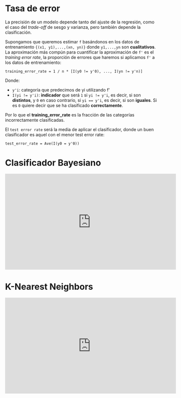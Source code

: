 # Tasa de error

La precisión de un modelo depende tanto del ajuste de la regresión, como el caso del _trade-off_ de sesgo y varianza, pero también depende la clasificación.

Supongamos que queremos estimar `f` basándonos en los datos de entrenamiento `{(x1, y1),...,(xn, yn)}` donde `y1,...,yn` son **cualitativos**. La aproximación más compún para cuantificar la aproximación de `f'` es el _training error rate_, la proporción de errores que haremos si aplicamos `f'` a los datos de entrenamiento:

```
training_error_rate = 1 / n * [I(y0 != y'0), ..., I(yn != y'n)]
```

Donde:
* `y'i`: categoría que predecimos de yi utilizando f'
* `I(yi != y'i)`: **indicador** que será `1` si  `yi != y'i`, es decir, si son **distintos**, y `0` en caso contrario, si `yi == y'i`, es decir, si son **iguales**. Si es `0` quiere decir que se ha clasificado **correctamente**.

Por lo que el **training_error_rate** es la fracción de las categorías incorrectamente clasificadas.

El `test error rate` será la media de aplicar el clasificador, donde un buen clasificador es aquel con el menor test error rate:

```
test_error_rate = Ave(I(y0 = y'0))
```

# Clasificador Bayesiano

<iframe width="560" height="315" src="https://www.youtube.com/embed/949tYJgRvRg" frameborder="0" allow="accelerometer; autoplay; encrypted-media; gyroscope; picture-in-picture" allowfullscreen></iframe>

# K-Nearest Neighbors

<iframe width="560" height="315" src="https://www.youtube.com/embed/ENSHwuJU5sU" frameborder="0" allow="accelerometer; autoplay; encrypted-media; gyroscope; picture-in-picture" allowfullscreen></iframe>